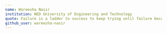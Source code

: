 ```yaml
---
name: Wareesha Nasir
institution: NED University of Engineering and Technology
quote: Failure is a ladder to success to keep trying until failure become success :)
github_user: wareesha-nasir
---
```

